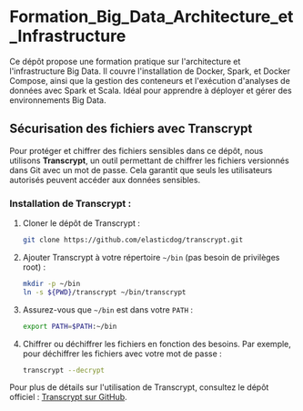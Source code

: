 # Formation_Big_Data_Architecture_et_Infrastructure

Ce dépôt propose une formation pratique sur l'architecture et l'infrastructure Big Data. Il couvre l'installation de Docker, Spark, et Docker Compose, ainsi que la gestion des conteneurs et l'exécution d'analyses de données avec Spark et Scala. Idéal pour apprendre à déployer et gérer des environnements Big Data.

## Sécurisation des fichiers avec Transcrypt

Pour protéger et chiffrer des fichiers sensibles dans ce dépôt, nous utilisons **Transcrypt**, un outil permettant de chiffrer les fichiers versionnés dans Git avec un mot de passe. Cela garantit que seuls les utilisateurs autorisés peuvent accéder aux données sensibles.

### Installation de Transcrypt :
1. Cloner le dépôt de Transcrypt :
    ```bash
    git clone https://github.com/elasticdog/transcrypt.git
    ```

2. Ajouter Transcrypt à votre répertoire `~/bin` (pas besoin de privilèges root) :
    ```bash
    mkdir -p ~/bin
    ln -s ${PWD}/transcrypt ~/bin/transcrypt
    ```

3. Assurez-vous que `~/bin` est dans votre `PATH` :
    ```bash
    export PATH=$PATH:~/bin
    ```

4. Chiffrer ou déchiffrer les fichiers en fonction des besoins. Par exemple, pour déchiffrer les fichiers avec votre mot de passe :
    ```bash
    transcrypt --decrypt
    ```

Pour plus de détails sur l'utilisation de Transcrypt, consultez le dépôt officiel : [Transcrypt sur GitHub](https://github.com/elasticdog/transcrypt).
